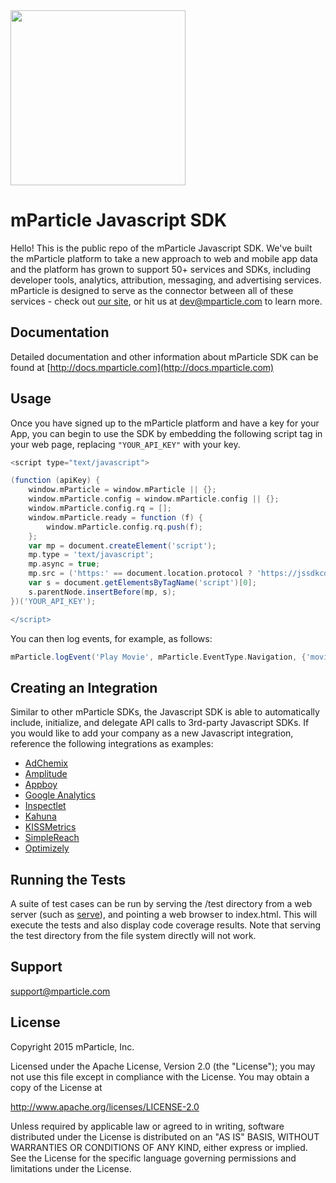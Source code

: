 <img src="https://www.mparticle.com/assets/img/logo.svg" width="280">

# mParticle Javascript SDK

Hello! This is the public repo of the mParticle Javascript SDK. We've built the mParticle platform to take a new approach to web and mobile app data and the platform has grown to support 50+ services and SDKs, including developer tools, analytics, attribution, messaging, and advertising services. mParticle is designed to serve as the connector between all of these services - check out [our site](http://mparticle.com), or hit us at dev@mparticle.com to learn more.

## Documentation
Detailed documentation and other information about mParticle SDK can be found at [http://docs.mparticle.com](http://docs.mparticle.com)

## Usage

Once you have signed up to the mParticle platform and have a key for your App, you can begin to use the SDK by embedding the following
script tag in your web page, replacing `"YOUR_API_KEY"` with your key.

```groovy
<script type="text/javascript">

(function (apiKey) {
    window.mParticle = window.mParticle || {};
    window.mParticle.config = window.mParticle.config || {};
    window.mParticle.config.rq = [];
    window.mParticle.ready = function (f) {
        window.mParticle.config.rq.push(f);
    };
    var mp = document.createElement('script');
    mp.type = 'text/javascript';
    mp.async = true;
    mp.src = ('https:' == document.location.protocol ? 'https://jssdkcdns' : 'http://jssdkcdn') + '.mparticle.com/js/v1/' + apiKey + '/mparticle.js';
    var s = document.getElementsByTagName('script')[0];
    s.parentNode.insertBefore(mp, s);
})('YOUR_API_KEY');

</script>
```

You can then log events, for example, as follows:

```groovy
mParticle.logEvent('Play Movie', mParticle.EventType.Navigation, {'movie_length':'127 minutes','rating':'PG'});
```

## Creating an Integration

Similar to other mParticle SDKs, the Javascript SDK is able to automatically include, initialize, and delegate API calls to 3rd-party Javascript SDKs. If you would like to add your company as a new Javascript integration, reference the following integrations as examples:

- [AdChemix](https://github.com/mParticle/integration-adchemix)
- [Amplitude](https://github.com/mParticle/integration-amplitude)
- [Appboy](https://github.com/mParticle/integration-appboy)
- [Google Analytics](https://github.com/mParticle/integration-google-analytics)
- [Inspectlet](https://github.com/mParticle/integration-inspectlet)
- [Kahuna](https://github.com/mParticle/integration-kahuna)
- [KISSMetrics](https://github.com/mParticle/integration-kissmetrics)
- [SimpleReach](https://github.com/mParticle/integration-simplereach)
- [Optimizely](https://github.com/mParticle/integration-optimizely)

## Running the Tests

A suite of test cases can be run by serving the /test directory from a web server (such as [serve](https://www.npmjs.com/package/serve)),
and pointing a web browser to index.html. This will execute the tests and also display code coverage results. Note that serving the test
directory from the file system directly will not work.

## Support

<support@mparticle.com>

## License

Copyright 2015 mParticle, Inc.

Licensed under the Apache License, Version 2.0 (the "License");
you may not use this file except in compliance with the License.
You may obtain a copy of the License at

http://www.apache.org/licenses/LICENSE-2.0

Unless required by applicable law or agreed to in writing, software
distributed under the License is distributed on an "AS IS" BASIS,
WITHOUT WARRANTIES OR CONDITIONS OF ANY KIND, either express or implied.
See the License for the specific language governing permissions and
limitations under the License.

